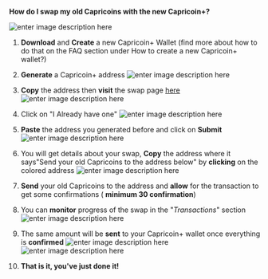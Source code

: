 
**How do I swap my old Capricoins with the new Capricoin+?**

![enter image description here](https://new.capricoin.org/images/guide/How_do_I_swap_my_old_Capricoins_with_the_new_Capricoin+.gif)
  

1. **Download** and **Create** a new Capricoin+ Wallet (find more about how to do that on the FAQ section under How to create a new Capricoin+ wallet?)

2. **Generate** a Capricoin+ address ![enter image description here](http://new.capricoin.org/images/guide/recieve-screen.png)

3. **Copy** the address then **visit** the swap page [here](http://new.capricoin.org/upgrade)
![enter image description here](http://new.capricoin.org/images/guide/copy-address.png)
4. Click on "I Already have one" ![enter image description here](http://new.capricoin.org/images/guide/I-already-have-an-address.png)

5.  **Paste** the address you generated before and click on **Submit** ![enter image description here](http://new.capricoin.org/images/guide/submit-swap.png)

6. You will get details about your swap, **Copy** the address where it says"Send your old Capricoins to the address below" by **clicking** on the colored address ![enter image description here](http://new.capricoin.org/images/guide/copy-destination.png)

7. **Send** your old Capricoins to the address and **allow** for the transaction to get some confirmations ( **minimum 30 confirmation**)

8. You can **monitor** progress of the swap in the "*Transactions*" section ![enter image description here](http://new.capricoin.org/images/guide/transactions-status.png)

9. The same amount will be **sent** to your Capricoin+ wallet once everything is **confirmed** ![enter image description here](http://new.capricoin.org/images/guide/complete.png) 
![enter image description here](http://new.capricoin.org/images/guide/complete-insight.png)

10. **That is it, you've just done it!** 
